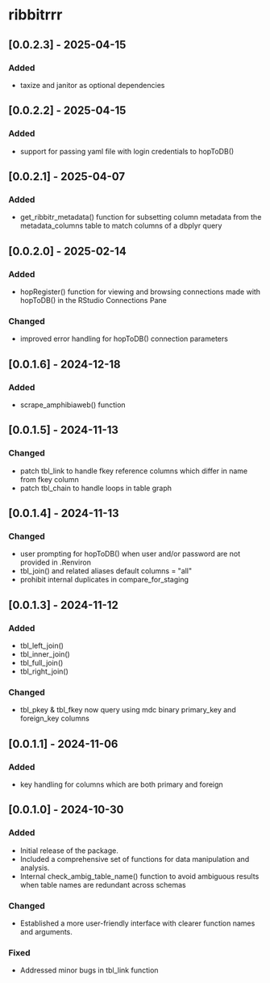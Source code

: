 # ribbitrrr

## [0.0.2.3] - 2025-04-15
### Added

- taxize and janitor as optional dependencies

## [0.0.2.2] - 2025-04-15
### Added

- support for passing yaml file with login credentials to hopToDB()


## [0.0.2.1] - 2025-04-07
### Added

- get_ribbitr_metadata() function for subsetting column metadata from the metadata_columns table to match columns of a dbplyr query

## [0.0.2.0] - 2025-02-14
### Added

- hopRegister() function for viewing and browsing connections made with hopToDB() in the RStudio Connections Pane

### Changed

- improved error handling for hopToDB() connection parameters

## [0.0.1.6] - 2024-12-18
### Added

- scrape_amphibiaweb() function

## [0.0.1.5] - 2024-11-13
### Changed

- patch tbl_link to handle fkey reference columns which differ in name from fkey column
- patch tbl_chain to handle loops in table graph

## [0.0.1.4] - 2024-11-13
### Changed

- user prompting for hopToDB() when user and/or password are not provided in .Renviron
- tbl_join() and related aliases default columns = "all"
- prohibit internal duplicates in compare_for_staging

## [0.0.1.3] - 2024-11-12
### Added

- tbl_left_join()
- tbl_inner_join()
- tbl_full_join()
- tbl_right_join()

### Changed

- tbl_pkey & tbl_fkey now query using mdc binary primary_key and foreign_key columns

## [0.0.1.1] - 2024-11-06
### Added

- key handling for columns which are both primary and foreign

## [0.0.1.0] - 2024-10-30
### Added

- Initial release of the package.
- Included a comprehensive set of functions for data manipulation and analysis.
- Internal check_ambig_table_name() function to avoid ambiguous results when table names are redundant across schemas

### Changed

- Established a more user-friendly interface with clearer function names and arguments.

### Fixed

- Addressed minor bugs in tbl_link function

